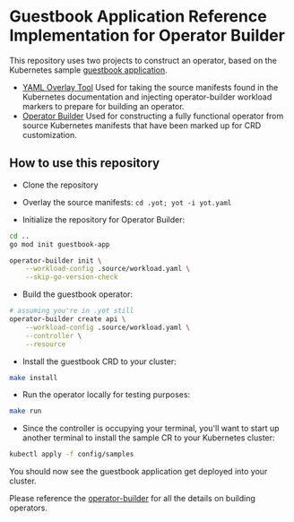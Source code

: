 # Guestbook Application Reference Implementation for Operator Builder

This repository uses two projects to construct an operator, based on the Kubernetes sample [guestbook application](https://kubernetes.io/docs/tutorials/stateless-application/guestbook/).
  * [YAML Overlay Tool](https://github.com/vmware-tanzu-labs/yaml-overlay-tool)
    Used for taking the source manifests found in the Kubernetes documentation and injecting operator-builder workload markers to prepare for building an operator.
  * [Operator Builder](https://github.com/vmware-tanzu-labs/operator-builder)
    Used for constructing a fully functional operator from source Kubernetes manifests that have been marked up for CRD customization.


## How to use this repository

* Clone the repository

* Overlay the source manifests: `cd .yot; yot -i yot.yaml`  

* Initialize the repository for Operator Builder:

```bash
cd ..
go mod init guestbook-app

operator-builder init \
    --workload-config .source/workload.yaml \
    --skip-go-version-check
```

* Build the guestbook operator:

```bash
# assuming you're in .yot still
operator-builder create api \
    --workload-config .source/workload.yaml \
    --controller \
    --resource
```

* Install the guestbook CRD to your cluster:

```bash
make install
```

* Run the operator locally for testing purposes:

```bash
make run
```

* Since the controller is occupying your terminal, you'll want to start up another terminal to install the sample CR to your Kubernetes cluster:

```bash
kubectl apply -f config/samples
```

You should now see the guestbook application get deployed into your cluster.

Please reference the [operator-builder](https://github.com/nukleros/operator-builder) for all the details on building operators.

